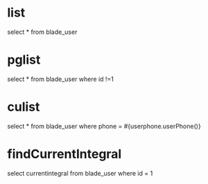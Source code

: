 list
===
select * from blade_user 

pglist
===
select * from blade_user where id !=1

culist
===
select * from blade_user where phone = #{userphone.userPhone()}

findCurrentIntegral
===
select currentintegral from blade_user where id = 1
